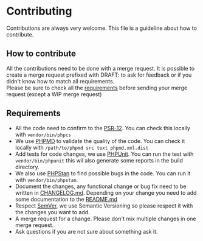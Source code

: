 # Contributing
Contributions are always very welcome. This file is a guideline about how to contribute.

## How to contribute
All the contributions need to be done with a merge request. It is possible to create a merge request prefixed with DRAFT: to ask for feedback or if you didn't know how to match all requirements.  
Please be sure to check all the [requirements](#requirements) before sending your merge request (except a WIP merge request)

## Requirements
* All the code need to confirm to the [PSR-12](https://www.php-fig.org/psr/psr-12/). You can check this locally with `vendor/bin/phpcs`
* We use [PHPMD](https://phpmd.org) to validate the quality of the code. You can check it locally with `/path/to/phpmd src text phpmd.xml.dist`
* Add tests for code changes, we use [PHPUnit](https://phpunit.de/). You can run the test with `vendor/bin/phpunit` this wil also generate some reports in the build directory.
* We also use [PHPStan](https://phpstan.org/) to find possible bugs in the code. You can run it with `vendor/bin/phpstan`.
* Document the changes, any functional change or bug fix need to be written in [CHANGELOG.md](CHANGELOG.md). Depending on your change you need to add some documentation to the [README.md](README.md)
* Respect [SemVer](http://semver.org/), we use Semantic Versioning so please respect it with the changes you want to add.
* A merge request for a change. Please don't mix multiple changes in one merge request.
* Ask questions if you are not sure about something ask it. 

